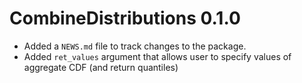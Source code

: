 # CombineDistributions 0.1.0

* Added a `NEWS.md` file to track changes to the package.
* Added `ret_values` argument that allows user to specify values of aggregate CDF (and return quantiles)
